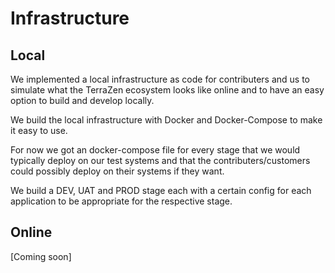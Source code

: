 # Infrastructure

## Local

We implemented a local infrastructure as code for contributers and us to simulate what the TerraZen ecosystem looks like online and to have an easy option to build and develop locally.

We build the local infrastructure with Docker and Docker-Compose to make it easy to use.

For now we got an docker-compose file for every stage that we would typically deploy on our test systems and that the contributers/customers could possibly deploy on their systems if they want.

We build a DEV, UAT and PROD stage each with a certain config for each application to be appropriate for the respective stage.

## Online

[Coming soon]